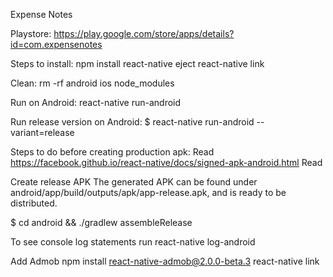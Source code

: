 Expense Notes

Playstore: https://play.google.com/store/apps/details?id=com.expensenotes

Steps to install:
npm install
react-native eject
react-native link

Clean:
rm -rf android ios node_modules

Run on Android:
react-native run-android

Run release version on Android:
$ react-native run-android --variant=release

Steps to do before creating production apk:
Read https://facebook.github.io/react-native/docs/signed-apk-android.html
Read

Create release APK
The generated APK can be found under android/app/build/outputs/apk/app-release.apk, and is ready to be distributed.

$ cd android && ./gradlew assembleRelease

To see console log statements run
react-native log-android

Add Admob
npm install react-native-admob@2.0.0-beta.3
react-native link
